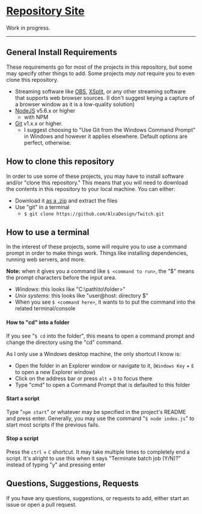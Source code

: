 # [Repository Site](https://alcadesign.github.io/Twitch/)
Work in progress.

---

## General **Install** Requirements

These requirements go for most of the projects in this repository, but some may specify other things to add. Some projects *may not* require you to even clone this repository.

- Streaming software like [OBS](https://obsproject.com/), [XSplit](https://www.xsplit.com/), or any other streaming software that supports web browser sources. (I don't suggest keying a capture of a browser window as it is a low-quality solution)
- [NodeJS](http://nodejs.org/) v5.6.x or higher
	- with NPM
- [Git](https://git-scm.com/download/) v1.x.x or higher.
	- I suggest choosing to "Use Git from the Windows Command Prompt" in Windows and however it applies elsewhere. Default options are perfect, otherwise.


## How to **clone** this repository

In order to use some of these projects, you may have to install software and/or "clone this repository." This means that you will need to download the contents in this repository to your local machine. You can either:
- Download it [as a .zip](https://github.com/AlcaDesign/Twitch/archive/gh-pages.zip) and extract the files
- Use "git" in a terminal
	- `$ git clone https://github.com/AlcaDesign/Twitch.git`


## How to use a **terminal**

In the interest of these projects, some will require you to use a command prompt in order to make things work. Things like installing dependencies, running web servers, and more.

**Note:** when it gives you a command like `$ <command to run>`, the "$" means the prompt characters before the input area.

- *Windows*: this looks like "C:\path\to\folder>"
- *Unix systems*: this looks like "user@host: directory $"
- When you see `$ <command here>`, it wants to to put the command into the related terminal/console

#### How to **"cd"** into a folder
If you see "`$ cd` into the folder", this means to open a command prompt and change the directory using the "cd" command.

As I only use a Windows desktop machine, the only shortcut I know is:

- Open the folder in an Explorer window or navigate to it, (`Windows Key` + `E` to open a new Explorer window)
- Click on the address bar or press `alt` + `D` to focus there
- Type "cmd" to open a Command Prompt that is defaulted to this folder

#### **Start** a script
Type "`npm start`" or whatever may be specified in the project's README and press enter. Generally, you may use the command "`$ node index.js`" to start most scripts if the previous fails.

#### **Stop** a script
Press the `ctrl` + `C` shortcut. It may take multiple times to completely end a script. It's alright to use this when it says "Terminate batch job (Y/N)?" instead of typing "y" and pressing enter


## Questions, Suggestions, Requests

If you have any questions, suggestions, or requests to add, either start an issue or open a pull request.
